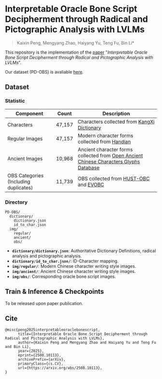 # Interpretable Oracle Bone Script Decipherment through Radical and Pictographic Analysis with LVLMs

> Kaixin Peng, Mengyang Zhao, Haiyang Yu, Teng Fu, Bin Li\*

This repository is the implementation of the [paper](https://arxiv.org/abs/2508.10113) "*Interpretable Oracle Bone Script Decipherment through Radical and Pictographic Analysis with LVLMs*". 

Our dataset (PD-OBS) is avaliable  [here](https://drive.google.com/file/d/18ySKhRZUdTfFpmjQNRirEAlM67-QZBt4/view).


## Dataset 

### Statistic

| Component | Count | Description |
|-----------|-------|-------------|
| Characters | 47,157 | Characters collected from [KangXi Dictionary](https://www.kangxizidian.com/) |
| Regular Images | 47,157 | Modern character forms collected from [Handian](https://www.zdic.net/) |
| Ancient Images | 10,968 | Ancient character forms collected from [Open Ancient Chinese Characters Glyphs Database](http://www.ccamc.org/cjkv_oaccgd.php) |
| OBS Categories (Including duplicates) | 11,739 | OBS collected from [HUST-OBC](https://arxiv.org/abs/2401.15365) and [EVOBC](https://arxiv.org/abs/2401.12467) |

### Directory
```
PD-OBS/
  dictionary/
    dictionary.json
    id_to_char.json
  img/
    regular/
    ancient/
    obs/
```
- **`dictionary/dictionary.json`**: Authoritative Dictionary Definitions, radical analysis and pictographic analysis.
- **`dictionary/id_to_char.json/`**: ID-Character mapping.
- **`img/regular/`**: Modern Chinese character writing style images.
- **`img/ancient/`**: Ancient Chinese character writing style images.
- **`img/obs/`**: Corresponding oracle bone script images.

## Train & Inference & Checkpoints

To be released upon paper publication.

## Cite

```
@misc{peng2025interpretableoraclebonescript,
      title={Interpretable Oracle Bone Script Decipherment through Radical and Pictographic Analysis with LVLMs}, 
      author={Kaixin Peng and Mengyang Zhao and Haiyang Yu and Teng Fu and Bin Li},
      year={2025},
      eprint={2508.10113},
      archivePrefix={arXiv},
      primaryClass={cs.CV},
      url={https://arxiv.org/abs/2508.10113}, 
}
```


